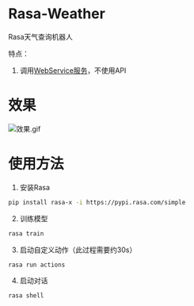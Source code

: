 # Rasa-Weather
Rasa天气查询机器人

特点：
1. 调用[WebService服务](http://www.webxml.com.cn/zh_cn/web_services.aspx)，不使用API


# 效果
![效果.gif](https://s1.ax1x.com/2020/06/11/tblRne.gif)

# 使用方法
1. 安装Rasa
```bash
pip install rasa-x -i https://pypi.rasa.com/simple
```
2. 训练模型
```bash
rasa train
```
3. 启动自定义动作（此过程需要约30s）
```bash
rasa run actions
```
4. 启动对话
```bash
rasa shell
```
